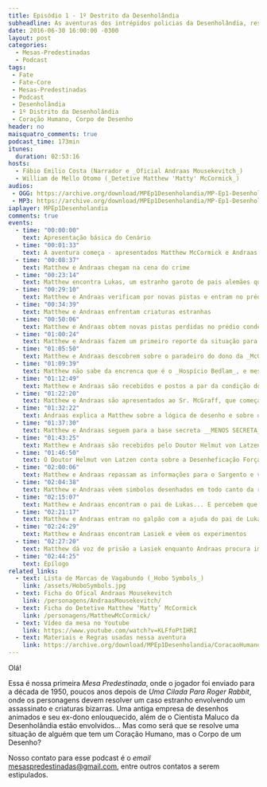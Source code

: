 ```yaml
---
title: Episódio 1 - 1º Destrito da Desenholândia
subheadline: As aventuras dos intrépidos policias da Desenholândia, resolvendo um estranho caso de assassinato!
date: 2016-06-30 16:00:00 -0300
layout: post
categories:
  - Mesas-Predestinadas
  - Podcast
tags:
 - Fate
 - Fate-Core
 - Mesas-Predestinadas
 - Podcast
 - Desenholândia
 - 1º Distrito da Desenholândia
 - Coração Humano, Corpo de Desenho
header: no
maisquatro_comments: true 
podcast_time: 173min
itunes:
  duration: 02:53:16
hosts:
  - Fábio Emilio Costa (Narrador e _Oficial Andraas Mousekevitch_)
  - William de Mello Otomo (_Detetive Matthew 'Matty' McCormick_)
audios:
 - OGG: https://archive.org/download/MPEp1Desenholandia/MP-Ep1-Desenholandia.ogg
 - MP3: https://archive.org/download/MPEp1Desenholandia/MP-Ep1-Desenholandia.mp3
iaplayer: MPEp1Desenholandia
comments: true
events:
  - time: "00:00:00"
    text: Apresentação básica do Cenário
  - time: "00:01:33"
    text: A aventura começa - apresentados Matthew McCormick e Andraas Mousekevitch
  - time: "00:08:37"
    text: Matthew e Andraas chegam na cena do crime
  - time: "00:23:14"
    text: Matthew encontra Lukas, um estranho garoto de pais alemães que sofre _bullying_ por achar que o pai virou o Pernalonga
  - time: "00:29:10"
    text: Matthew e Andraas verificam por novas pistas e entram no prédio condenado da _McGraff Toon Shows_
  - time: "00:34:39"
    text: Matthew e Andraas enfrentam criaturas estranhas
  - time: "00:50:06"
    text: Matthew e Andraas obtem novas pistas perdidas no prédio condenado da _McGraff Toon Shows_
  - time: "01:00:24"
    text: Matthew e Andraas fazem um primeiro reporte da situação para o Sargento "Pinky" Stout
  - time: "01:05:50"
    text: Matthew e Andraas descobrem sobre o paradeiro do dono da _McGraff Toon Shows_, e Sammy não gosta disso!
  - time: "01:09:39"
    text: Matthew não sabe da encrenca que é o _Hospício Bedlam_, e mesmo Andraas e Sammy dizendo ele ignora...
  - time: "01:12:49"
    text: Matthew e Andraas são recebidos e postos a par da condição do Sr. McGraff
  - time: "01:22:20"
    text: Matthew e Andraas são apresentados ao Sr. McGraff, que começa a revelar o que houve
  - time: "01:32:22"
    text: Andraas explica a Matthew sobre a lógica de desenho e sobre os desenhos (__CHATOS!!!!__) da McGraff Toon Shows
  - time: "01:37:30"
    text: Matthew e Andraas seguem para a base secreta __MENOS SECRETA__ da Desenholândia no Guia Turístico
  - time: "01:43:25"
    text: Matthew e Andraas são recebidos pelo Doutor Helmut von Latzen com o café mais forte existente
  - time: "01:46:50"
    text: O Doutor Helmut von Latzen conta sobre a Desenheficação Forçada e sobre os boatos envolvendo Lasiek
  - time: "02:00:06"
    text: Matthew e Andraas repassam as informações para o Sargento e vão para os portos
  - time: "02:04:38"
    text: Matthew e Andraas vêem simbolos desenhados em todo canto da região do depósito da McGraff Toon Shows... E seu autor...
  - time: "02:15:07"
    text: Matthew e Andraas encontram o pai de Lukas... E percebem que ele não estava mentindo!!!!    
  - time: "02:21:17"
    text: Matthew e Andraas entram no galpão com a ajuda do pai de Lukas, e se preparam com coisas de desenho (incluindo uma Armadura para Matthew!)
  - time: "02:24:29"
    text: Matthew e Andraas encontram Lasiek e vêem os experimentos
  - time: "02:27:20"
    text: Matthew dá voz de prisão a Lasiek enquanto Andraas procura impedir os experimentos. Inicia-se um conflito
  - time: "02:44:25"
    text: Epílogo
related_links:
  - text: Lista de Marcas de Vagabundo (_Hobo Symbols_)
    link: /assets/HoboSymbols.jpg
  - text: Ficha do Ofical Andraas Mousekevitch
    link: /personagens/AndraasMousekevitch/
  - text: Ficha do Detetive Matthew ‘Matty’ McCormick
    link: /personagens/MatthewMcCormick/
  - text: Vídeo da mesa no Youtube
    link: https://www.youtube.com/watch?v=KLFfoPtIHRI        
  - text: Materiais e Regras usadas nessa aventura
    link: https://archive.org/download/MPEp1Desenholandia/CoracaoHumanoPodcast.zip
---
```


Olá!

Essa é nossa primeira _Mesa Predestinada_, onde o jogador foi enviado para a década de 1950, poucos anos depois de _Uma Cilada Para Roger Rabbit_, onde os personagens devem resolver um caso estranho envolvendo um assassinato e criaturas bizarras. Uma antiga empresa de desenhos animados e seu ex-dono enlouquecido, além de o Cientista Maluco da Desenholândia estão envolvidos... Mas como será que se resolve uma situação de alguém que tem um Coração Humano, mas o Corpo de um Desenho?

Nosso contato para esse podcast é o _email_ <mesaspredestinadas@gmail.com>, entre outros contatos a serem estipulados.

[fatemasters]: http://fatemasters.github.io
[rolandomaisquatro]: http://rolandomaisquatro.github.io
